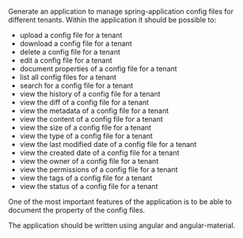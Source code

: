 Generate an application to manage spring-application config files for different tenants.
Within the application it should be possible to:
- upload a config file for a tenant
- download a config file for a tenant
- delete a config file for a tenant
- edit a config file for a tenant
- document properties of a config file for a tenant
- list all config files for a tenant
- search for a config file for a tenant
- view the history of a config file for a tenant
- view the diff of a config file for a tenant
- view the metadata of a config file for a tenant
- view the content of a config file for a tenant
- view the size of a config file for a tenant
- view the type of a config file for a tenant
- view the last modified date of a config file for a tenant
- view the created date of a config file for a tenant
- view the owner of a config file for a tenant
- view the permissions of a config file for a tenant
- view the tags of a config file for a tenant
- view the status of a config file for a tenant

One of the most important features of the application is to be able to document the property of the config files.

The application should be written using angular and angular-material.
